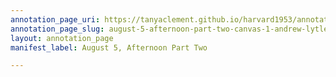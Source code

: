 ```yaml
---
annotation_page_uri: https://tanyaclement.github.io/harvard1953/annotations/august-5-afternoon-part-two-canvas-1-andrew-lytle.json
annotation_page_slug: august-5-afternoon-part-two-canvas-1-andrew-lytle
layout: annotation_page
manifest_label: August 5, Afternoon Part Two

---
```

